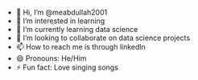 - 👋 Hi, I’m @meabdullah2001
- 👀 I’m interested in learning
- 🌱 I’m currently learning data science
- 💞️ I’m looking to collaborate on data science projects
- 📫 How to reach me is through linkedln
- 😄 Pronouns: He/Him
- ⚡ Fun fact: Love singing songs

<!---
meabdullah2001/meabdullah2001 is a ✨ special ✨ repository because its `README.md` (this file) appears on your GitHub profile.
You can click the Preview link to take a look at your changes.
--->
